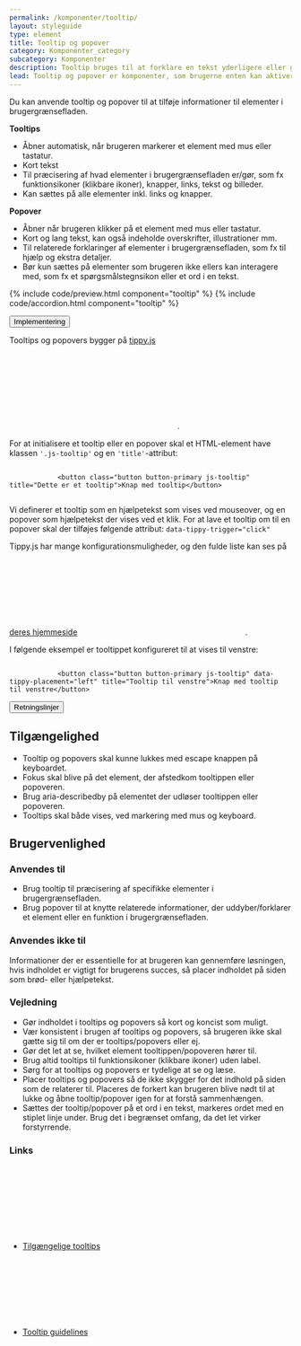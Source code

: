 ```yaml
---
permalink: /komponenter/tooltip/
layout: styleguide
type: element
title: Tooltip og popover
category: Komponenter_category
subcategory: Komponenter
description: Tooltip bruges til at forklare en tekst yderligere eller give mere information, som ikke umiddelbart er nødvendig.
lead: Tooltip og popover er komponenter, som brugerne enten kan aktiverer eller fører musen hen over for at få en kort forklaring på indhold, ord eller begreber.  
---
```

<p>Du kan anvende tooltip og popover til at tilføje informationer til elementer i brugergrænsefladen.</p>
<p><strong>Tooltips</strong></p>
<ul>
    <li>Åbner automatisk, når brugeren markerer et element med mus eller tastatur.</li>
    <li>Kort tekst</li>
    <li>Til præcisering af hvad elementer i brugergrænsefladen er/gør, som fx funktionsikoner (klikbare ikoner), knapper, links, tekst og billeder. </li>
    <li>Kan sættes på alle elementer inkl. links og knapper.</li>
</ul>
<p><strong>Popover</strong></p>
<ul>
    <li>Åbner når brugeren klikker på et element med mus eller tastatur.</li>
    <li>Kort og lang tekst, kan også indeholde overskrifter, illustrationer mm.</li>
    <li>Til relaterede forklaringer af elementer i brugergrænsefladen, som fx til hjælp og ekstra detaljer.</li>
    <li>Bør kun sættes på elementer som brugeren ikke ellers kan interagere med, som fx et spørgsmålstegnsikon eller et ord i en tekst.</li>
</ul>

{% include code/preview.html component="tooltip" %}
{% include code/accordion.html component="tooltip" %}
<div class="accordion-bordered">
  <button class="button-unstyled accordion-button"
      aria-expanded="false" aria-controls="tooltip-tech-docs">
    Implementering
  </button>
  <div id="tooltip-tech-docs" aria-hidden="true" class="accordion-content">
    <section>
        <p>Tooltips og popovers bygger på <a href="https://atomiks.github.io/tippyjs/" class="icon-link">tippy.js<svg class="icon-svg"><use xlink:href="#open-in-new"></use></svg></a>.</p>
        <p>For at initialisere et tooltip eller en popover skal et HTML-element have klassen <code>'.js-tooltip'</code> og en <code>'title'</code>-attribut:</p>
        <div class="code-highlight">
          <code>
            &lt;button class="button button-primary js-tooltip" title="Dette er et tooltip"&gt;Knap med tooltip&lt;/button&gt;	
          </code> 
        </div>
        <p>Vi definerer et tooltip som en hjælpetekst som vises ved mouseover, og en popover som hjælpetekst der vises ved et klik. For at lave et tooltip om til en popover skal der tilføjes følgende attribut: <code>data-tippy-trigger="click"</code></p>
        <p>Tippy.js har mange konfigurationsmuligheder, og den fulde liste kan ses på <a href="https://atomiks.github.io/tippyjs/" class="icon-link">deres hjemmeside<svg class="icon-svg"><use xlink:href="#open-in-new"></use></svg></a>.</p>
        <p>I følgende eksempel er tooltippet konfigureret til at vises til venstre: </p>
        <div class="code-highlight">
          <code>
            &lt;button class="button button-primary js-tooltip" data-tippy-placement="left" title="Tooltip til venstre"&gt;Knap med tooltip til venstre&lt;/button&gt;
          </code>
        </div>
    </section>
  </div>
</div>

<div class="accordion-bordered accordion-docs">
  <button class="button-unstyled accordion-button"
      aria-expanded="true" aria-controls="tooltip-docs">
    Retningslinjer
  </button>
  <div id="tooltip-docs" class="accordion-content">
    <h2 class="h4">Tilgængelighed</h2>
    <ul>
        <li>Tooltip og popovers skal kunne lukkes med escape knappen på keyboardet.</li>
        <li>Fokus skal blive på det element, der afstedkom tooltippen eller popoveren.</li>
        <li>Brug aria-describedby på elementet der udløser tooltippen eller popoveren.</li>
        <li>Tooltips skal både vises, ved markering med mus og keyboard.</li>
    </ul>
    <h2 class="h4">Brugervenlighed</h2>
    <h3 class="h5">Anvendes til</h3>
    <ul>
        <li>Brug tooltip til præcisering af specifikke elementer i brugergrænsefladen.</li>
        <li>Brug popover til at knytte relaterede informationer, der uddyber/forklarer et element eller en funktion i brugergrænsefladen.</li>
    </ul>
    <h3 class="h5">Anvendes ikke til</h3>
    <p>Informationer der er essentielle for at brugeren kan gennemføre løsningen, hvis indholdet er vigtigt for brugerens succes, så placer indholdet på siden som brød- eller hjælpetekst.</p>
    <h3 class="h5">Vejledning</h3>
    <ul>
        <li>Gør indholdet i tooltips og popovers så kort og koncist som muligt.</li>
        <li>Vær konsistent i brugen af tooltips og popovers, så brugeren ikke skal gætte sig til om der er tooltips/popovers eller ej.</li>
        <li>Gør det let at se, hvilket element tooltippen/popoveren hører til.</li>
        <li>Brug altid tooltips til funktionsikoner (klikbare ikoner) uden label.</li>
        <li>Sørg for at tooltips og popovers er tydelige at se og læse.</li>
        <li>Placer tooltips og popovers så de ikke skygger for det indhold på siden som de relaterer til. Placeres de forkert kan brugeren blive nødt til at lukke og åbne tooltip/popover igen for at forstå sammenhængen.</li>
        <li>Sættes der tooltip/popover på et ord i en tekst, markeres ordet med en stiplet linje under. Brug det i begrænset omfang, da det let virker forstyrrende.</li>
    </ul>
    <h3 class="h5">Links</h3>
    <ul class="nobullet-list">
        <li><a href="https://w3c.github.io/aria-practices/#tooltip" class="icon-link">Tilgængelige tooltips<svg class="icon-svg"><use xlink:href="#open-in-new"></use></svg></a></li>
        <li><a href="https://www.nngroup.com/articles/tooltip-guidelines/" class="icon-link">Tooltip guidelines<svg class="icon-svg"><use xlink:href="#open-in-new"></use></svg></a></li>
    </ul>
  </div>
</div>

